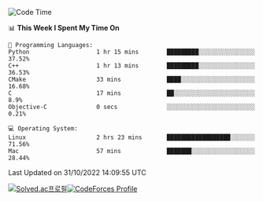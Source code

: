 
<!--START_SECTION:waka-->
![Code Time](http://img.shields.io/badge/Code%20Time-2%2C063%20hrs%2013%20mins-blue)

📊 **This Week I Spent My Time On** 

```text
💬 Programming Languages: 
Python                   1 hr 15 mins        █████████░░░░░░░░░░░░░░░░   37.52% 
C++                      1 hr 13 mins        █████████░░░░░░░░░░░░░░░░   36.53% 
CMake                    33 mins             ████░░░░░░░░░░░░░░░░░░░░░   16.68% 
C                        17 mins             ██░░░░░░░░░░░░░░░░░░░░░░░   8.9% 
Objective-C              0 secs              ░░░░░░░░░░░░░░░░░░░░░░░░░   0.21%

💻 Operating System: 
Linux                    2 hrs 23 mins       ██████████████████░░░░░░░   71.56% 
Mac                      57 mins             ███████░░░░░░░░░░░░░░░░░░   28.44%

```


 Last Updated on 31/10/2022 14:09:55 UTC
<!--END_SECTION:waka-->
[![Solved.ac프로필](http://mazassumnida.wtf/api/generate_badge?boj=hckim96)](https://solved.ac/hckim96)[![CodeForces Profile](https://cf.leed.at?id=hckim96)](https://codeforces.com/profile/hckim96)
